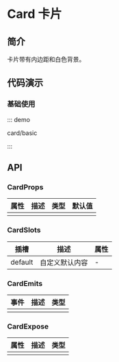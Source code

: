 # Card 卡片

## 简介

卡片带有内边距和白色背景。

## 代码演示

### 基础使用

::: demo

card/basic

:::

## API

### CardProps

| 属性 | 描述 | 类型 | 默认值 |
| ---- | ---- | ---- | ------ |
|      |      |      |        |

### CardSlots

| 插槽    | 描述           | 属性 |
| ------- | -------------- | ---- |
| default | 自定义默认内容 | -    |

### CardEmits

| 事件 | 描述 | 类型 |
| ---- | ---- | ---- |
|      |      |      |

### CardExpose

| 属性 | 描述 | 类型 |
| ---- | ---- | ---- |
|      |      |      |
